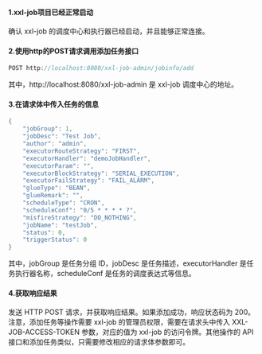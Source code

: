 #### 1.xxl-job项目已经正常启动

确认 xxl-job 的调度中心和执行器已经启动，并且能够正常连接。

#### 2.使用http的POST请求调用添加任务接口
```java
POST http://localhost:8080/xxl-job-admin/jobinfo/add
```
其中，http://localhost:8080/xxl-job-admin 是 xxl-job 调度中心的地址。

#### 3.在请求体中传入任务的信息

```java
{
    "jobGroup": 1,
    "jobDesc": "Test Job",
    "author": "admin",
    "executorRouteStrategy": "FIRST",
    "executorHandler": "demoJobHandler",
    "executorParam": "",
    "executorBlockStrategy": "SERIAL_EXECUTION",
    "executorFailStrategy": "FAIL_ALARM",
    "glueType": "BEAN",
    "glueRemark": "",
    "scheduleType": "CRON",
    "scheduleConf": "0/5 * * * * ?",
    "misfireStrategy": "DO_NOTHING",
    "jobName": "testJob",
    "status": 0,
    "triggerStatus": 0
}
```

其中，jobGroup 是任务分组 ID，jobDesc 是任务描述，executorHandler 是任务执行器名称，scheduleConf 是任务的调度表达式等信息。

#### 4.获取响应结果

发送 HTTP POST 请求，并获取响应结果。如果添加成功，响应状态码为 200。
注意，添加任务等操作需要 xxl-job 的管理员权限，需要在请求头中传入 XXL-JOB-ACCESS-TOKEN 参数，对应的值为 xxl-job 的访问令牌。其他操作的 API 接口和添加任务类似，只需要修改相应的请求体参数即可。
